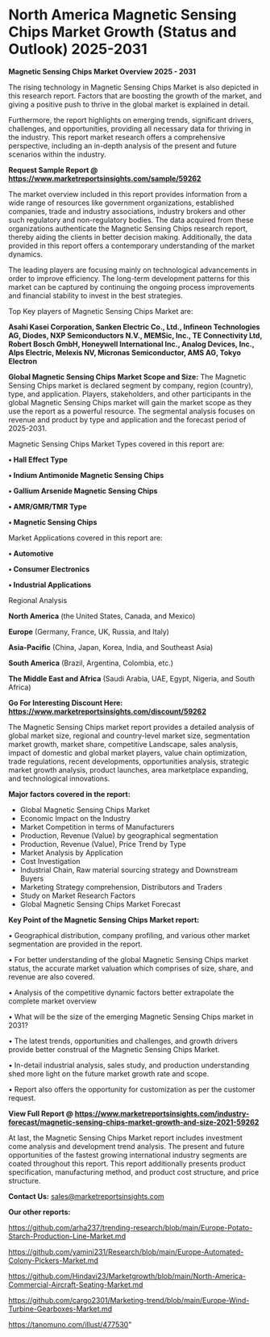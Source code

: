 # North America Magnetic Sensing Chips Market Growth (Status and Outlook) 2025-2031

<Strong> Magnetic Sensing Chips Market Overview 2025 - 2031</strong>

The rising technology in Magnetic Sensing Chips Market is also depicted in this research report. Factors that are boosting the growth of the market, and giving a positive push to thrive in the global market is explained in detail.

Furthermore, the report highlights on emerging trends, significant drivers, challenges, and opportunities, providing all necessary data for thriving in the industry. This report market research offers a comprehensive perspective, including an in-depth analysis of the present and future scenarios within the industry.

<strong>Request Sample Report @ <a href=https://www.marketreportsinsights.com/sample/59262>https://www.marketreportsinsights.com/sample/59262</a></strong>

The market overview included in this report provides information from a wide range of resources like government organizations, established companies, trade and industry associations, industry brokers and other such regulatory and non-regulatory bodies. The data acquired from these organizations authenticate the Magnetic Sensing Chips research report, thereby aiding the clients in better decision making. Additionally, the data provided in this report offers a contemporary understanding of the market dynamics.

The leading players are focusing mainly on technological advancements in order to improve efficiency. The long-term development patterns for this market can be captured by continuing the ongoing process improvements and financial stability to invest in the best strategies.

Top Key players of Magnetic Sensing Chips Market are:

<strong>Asahi Kasei Corporation, Sanken Electric Co., Ltd., Infineon Technologies AG, Diodes, NXP Semiconductors N.V., MEMSic, Inc., TE Connectivity Ltd, Robert Bosch GmbH, Honeywell International Inc., Analog Devices, Inc., Alps Electric, Melexis NV, Micronas Semiconductor, AMS AG, Tokyo Electron</strong>

<strong><b>Global Magnetic Sensing Chips Market Scope and Size:</b></strong>
The Magnetic Sensing Chips market is declared segment by company, region (country), type, and application. Players, stakeholders, and other participants in the global Magnetic Sensing Chips market will gain the market scope as they use the report as a powerful resource. The segmental analysis focuses on revenue and product by type and application and the forecast period of 2025-2031.

Magnetic Sensing Chips Market Types covered in this report are:

<strong>• Hall Effect Type

• Indium Antimonide Magnetic Sensing Chips

• Gallium Arsenide Magnetic Sensing Chips

• AMR/GMR/TMR Type

• Magnetic Sensing Chips</strong>

Market Applications covered in this report are:

<strong>• Automotive

• Consumer Electronics

• Industrial Applications</strong> 

Regional Analysis

<strong>North America</strong> (the United States, Canada, and Mexico)

<strong>Europe</strong> (Germany, France, UK, Russia, and Italy)

<strong>Asia-Pacific</strong> (China, Japan, Korea, India, and Southeast Asia)

<strong>South America</strong> (Brazil, Argentina, Colombia, etc.)

<strong>The Middle East and Africa</strong> (Saudi Arabia, UAE, Egypt, Nigeria, and South Africa)

<strong>Go For Interesting Discount Here: <a href=https://www.marketreportsinsights.com/discount/59262>https://www.marketreportsinsights.com/discount/59262</a></strong>

The Magnetic Sensing Chips market report provides a detailed analysis of global market size, regional and country-level market size, segmentation market growth, market share, competitive Landscape, sales analysis, impact of domestic and global market players, value chain optimization, trade regulations, recent developments, opportunities analysis, strategic market growth analysis, product launches, area marketplace expanding, and technological innovations.

<strong><b>Major factors covered in the report:</b></strong>
<ul>
  <li>Global Magnetic Sensing Chips Market </li>
  <li>Economic Impact on the Industry</li>
  <li>Market Competition in terms of Manufacturers</li>
  <li>Production, Revenue (Value) by geographical segmentation</li>
  <li>Production, Revenue (Value), Price Trend by Type</li>
  <li>Market Analysis by Application</li>
  <li>Cost Investigation</li>
  <li>Industrial Chain, Raw material sourcing strategy and Downstream Buyers</li>
  <li>Marketing Strategy comprehension, Distributors and Traders</li>
  <li>Study on Market Research Factors</li>
  <li>Global Magnetic Sensing Chips Market Forecast</li>
</ul>

<strong><b>Key Point of the Magnetic Sensing Chips Market report:</b></strong>

• Geographical distribution, company profiling, and various other market segmentation are provided in the report.

• For better understanding of the global Magnetic Sensing Chips market status, the accurate market valuation which comprises of size, share, and revenue are also covered.

• Analysis of the competitive dynamic factors better extrapolate the complete market overview

• What will be the size of the emerging Magnetic Sensing Chips market in 2031?

• The latest trends, opportunities and challenges, and growth drivers provide better construal of the Magnetic Sensing Chips Market.

• In-detail industrial analysis, sales study, and production understanding shed more light on the future market growth rate and scope.

• Report also offers the opportunity for customization as per the customer request.

<strong><b>View Full Report @ <a href=https://www.marketreportsinsights.com/industry-forecast/magnetic-sensing-chips-market-growth-and-size-2021-59262>https://www.marketreportsinsights.com/industry-forecast/magnetic-sensing-chips-market-growth-and-size-2021-59262</a></b></strong>


At last, the Magnetic Sensing Chips Market report includes investment come analysis and development trend analysis. The present and future opportunities of the fastest growing international industry segments are coated throughout this report. This report additionally presents product specification, manufacturing method, and product cost structure, and price structure.

<strong>Contact Us:</strong>
sales@marketreportsinsights.com

<strong>Our other reports:</strong>

<a href=https://github.com/arha237/trending-research/blob/main/Europe-Potato-Starch-Production-Line-Market.md>https://github.com/arha237/trending-research/blob/main/Europe-Potato-Starch-Production-Line-Market.md</a>

<a href=https://github.com/yamini231/Research/blob/main/Europe-Automated-Colony-Pickers-Market.md>https://github.com/yamini231/Research/blob/main/Europe-Automated-Colony-Pickers-Market.md</a>

<a href=https://github.com/Hindavi23/Marketgrowth/blob/main/North-America-Commercial-Aircraft-Seating-Market.md>https://github.com/Hindavi23/Marketgrowth/blob/main/North-America-Commercial-Aircraft-Seating-Market.md</a>

<a href=https://github.com/cargo2301/Marketing-trend/blob/main/Europe-Wind-Turbine-Gearboxes-Market.md>https://github.com/cargo2301/Marketing-trend/blob/main/Europe-Wind-Turbine-Gearboxes-Market.md</a>

<a href=https://tanomuno.com/illust/477530>https://tanomuno.com/illust/477530</a>"
